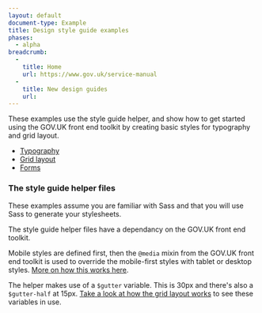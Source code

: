 ```yaml
---
layout: default
document-type: Example
title: Design style guide examples
phases:
  - alpha
breadcrumb:
  -
    title: Home
    url: https://www.gov.uk/service-manual
  -
    title: New design guides
    url: 
---
```


<div class="text">
  <p>
    These examples use the style guide helper, and show how to get started using the GOV.UK front end toolkit by creating basic styles for typography and grid layout.
  </p>

  <ul>
    <li><a href="{{ site.baseurl }}/example/typography.html">Typography</a></li>
    <li><a href="{{ site.baseurl }}/example/grid.html">Grid layout</a></li>
    <li><a href="{{ site.baseurl }}/example/form.html">Forms</a></li>
  </ul>

  <h3 class="heading-24">The style guide helper files</h3>

  <p>
    These examples assume you are familiar with Sass and that you will use Sass to generate your stylesheets.
  </p>

  <p>
    The style guide helper files have a dependancy on the GOV.UK front end toolkit.
  </p>

  <p>
    Mobile styles are defined first, then the <code>@media</code> mixin from the GOV.UK front end toolkit is used to override the mobile-first styles with tablet or desktop styles. <a href="https://github.com/alphagov/govuk_frontend_toolkit#media">More on how this works here</a>.
  </p>
  <p>
    The helper makes use of a <code>$gutter</code> variable. This is 30px and there's also a <code>$gutter-half</code> at 15px. <a href="{{ site.baseurl }}/example/grid.html">Take a look at how the grid layout works</a> to see these variables in use.
  </p>
</div>
